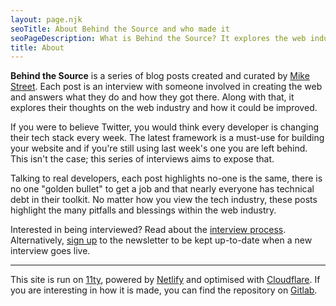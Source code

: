```yaml
---
layout: page.njk
seoTitle: About Behind the Source and who made it
seoPageDescription: What is Behind the Source? It explores the web industry and those that build it. Sharing the varying ways people get into the web and their view on the industry
title: About
---
```


**Behind the Source** is a series of blog posts created and curated by [Mike Street](https://www.mikestreety.co.uk/). Each post is an interview with someone involved in creating the web and answers what they do and how they got there. Along with that, it explores their thoughts on the web industry and how it could be improved.

If you were to believe Twitter, you would think every developer is changing their tech stack every week. The latest framework is a must-use for building your website and if you're still using last week's one you are left behind. This isn't the case; this series of interviews aims to expose that.

Talking to real developers, each post highlights no-one is the same, there is no one "golden bullet" to get a job and that nearly everyone has technical debt in their toolkit. No matter how you view the tech industry, these posts highlight the many pitfalls and blessings within the web industry.

Interested in being interviewed? Read about the [interview process](/process). Alternatively, [sign up](/signup) to the newsletter to be kept up-to-date when a new interview goes live.

---

This site is run on [11ty](https://www.11ty.dev/), powered by [Netlify](https://www.netlify.com/) and optimised with [Cloudflare](https://www.cloudflare.com/). If you are interesting in how it is made, you can find the repository on [Gitlab](https://gitlab.com/streety-sites/behind-the-source).
